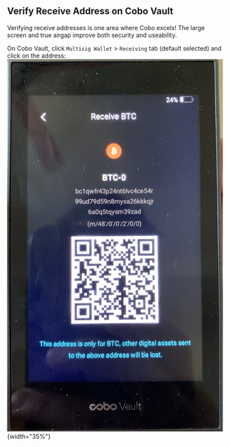 ## Verify Receive Address on Cobo Vault 

Verifying receive addresses is one area where Cobo excels!
The large screen and true airgap improve both security and useability.

On Cobo Vault, click `Multisig Wallet` > `Receiving` tab (default selected) and click on the address:  
![](./assets/img/verify-receive-address-cobo.jpeg){width="35%"} 
